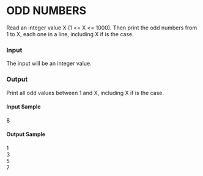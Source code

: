 # ODD NUMBERS
Read an integer value X (1 <= X <= 1000).  Then print the odd numbers from 1 to X, each one in a line, including X if is the case.
### Input
The input will be an integer value.
### Output
Print all odd values between 1 and X, including X if is the case.
#### Input Sample
8
#### Output Sample
1  
3  
5  
7